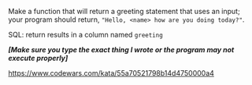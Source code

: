 Make a function that will return a greeting statement that uses an input; your program should return, ```"Hello, <name> how are you doing today?"```.

SQL: return results in a column named ```greeting```

***[Make sure you type the exact thing I wrote or the program may not execute properly]***

https://www.codewars.com/kata/55a70521798b14d4750000a4
